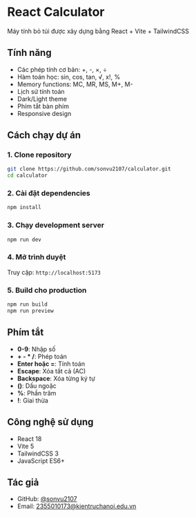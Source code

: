 # React Calculator

Máy tính bỏ túi được xây dựng bằng React + Vite + TailwindCSS

## Tính năng

- Các phép tính cơ bản: +, -, ×, ÷
- Hàm toán học: sin, cos, tan, √, x!, %
- Memory functions: MC, MR, MS, M+, M-
- Lịch sử tính toán
- Dark/Light theme
- Phím tắt bàn phím
- Responsive design

## Cách chạy dự án

### 1. Clone repository
```bash
git clone https://github.com/sonvu2107/calculator.git
cd calculator
```

### 2. Cài đặt dependencies
```bash
npm install
```

### 3. Chạy development server
```bash
npm run dev
```

### 4. Mở trình duyệt
Truy cập: `http://localhost:5173`

### 5. Build cho production
```bash
npm run build
npm run preview
```

## Phím tắt

- **0-9**: Nhập số
- **+ - * /**: Phép toán
- **Enter hoặc =**: Tính toán
- **Escape**: Xóa tất cả (AC)
- **Backspace**: Xóa từng ký tự
- **()**: Dấu ngoặc
- **%**: Phần trăm
- **!**: Giai thừa

## Công nghệ sử dụng

- React 18
- Vite 5
- TailwindCSS 3
- JavaScript ES6+

## Tác giả

- GitHub: [@sonvu2107](https://github.com/sonvu2107)
- Email: 2355010173@kientruchanoi.edu.vn
